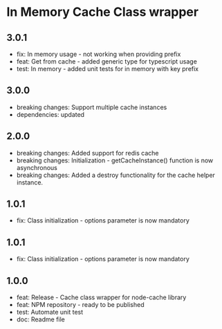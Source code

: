 # In Memory Cache Class wrapper

## 3.0.1
 - fix: In memory usage - not working when providing prefix
 - feat: Get from cache - added generic type for typescript usage
 - test: In memory - added unit tests for in memory with key prefix

## 3.0.0
 - breaking changes: Support multiple cache instances
 - dependencies: updated

## 2.0.0
 - breaking changes: Added support for redis cache
 - breaking changes: Initialization - getCacheInstance() function is now asynchronous
 - breaking changes: Added a destroy functionality for the cache helper instance.

## 1.0.1
 - fix: Class initialization - options parameter is now mandatory

## 1.0.1
 - fix: Class initialization - options parameter is now mandatory

## 1.0.0
 - feat: Release - Cache class wrapper for node-cache library
 - feat: NPM repository - ready to be published
 - test: Automate unit test
 - doc: Readme file
